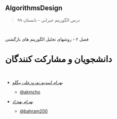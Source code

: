 ## AlgorithmsDesign

> درس الگوریتم جبرانی - تابستان ۹۹


<br>

فصل ۲ - روشهای تحلیل الگوریتم های بازگشتی



# دانشجویان و مشارکت کنندگان

<br>

+ [بهرام اسدپورنوروزعلی بیگلو]( )  
  - [@akmcho](https://github.com/akmcho)
  
+ [بهرام بهنژاد](https://bahram200.github.io/Behnejad/ )  
  - [@bahram200](https://github.com/bahram200)

